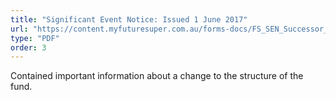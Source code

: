 ```yaml
---
title: "Significant Event Notice: Issued 1 June 2017"
url: "https://content.myfuturesuper.com.au/forms-docs/FS_SEN_Successor_Fund_Transfer_1_June_2017.pdf?_gl=1*1wsdhd0*_gcl_aw*R0NMLjE1OTcyOTQwNTUuRUFJYUlRb2JDaE1JMWJYZ182LVg2d0lWTzhFV0JSMTlid0F0RUFBWUFTQUFFZ0tVVXZEX0J3RQ..&_ga=2.78210772.1125568384.1597024732-1208700331.1590113700&_gac=1.254018876.1597294055.EAIaIQobChMI1bXg_6-X6wIVO8EWBR19bwAtEAAYASAAEgKUUvD_BwE"
type: "PDF"
order: 3
---
```


Contained important information about a change to the structure of the fund.
